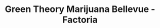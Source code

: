 ---
title: "Green Theory Marijuana Bellevue - Factoria"
url: /bellevue/green-theory-marijuana-bellevue-factoria/
shop: cannabis
---